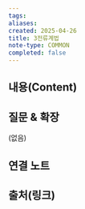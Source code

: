 ```yaml
---
tags:
aliases: 
created: 2025-04-26
title: 3전류계법
note-type: COMMON
completed: false
---
```


## 내용(Content)


## 질문 & 확장

(없음)

## 연결 노트

## 출처(링크)

